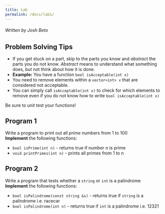 ```yaml
---
title: Lab
permalink: /docs/lab1/
---
```


###### Written by Josh Beto

## Problem Solving Tips
* If you get stuck on a part, skip to the parts you know and *abstract* the parts you do not know. *Abstract* means to understand what something does, but not think about how it is done. 
* **Example:** You have a function ```bool isAcceptable(int x)```
* You need to remove elements within a ```vector<int> v``` that are considered not acceptable. 
* You can simply call ```isAcceptable(int x)``` to check for which elements to remove even if you do not know how to write ```bool isAcceptable(int x)```

Be sure to unit test your functions!

## Program 1
Write a program to print out all *prime* numbers from 1 to 100
<br>
**Implement** the following functions:
* `bool isPrime(int n)` - returns true if number n is prime
* `void printPrimes(int n)` - prints all primes from 1 to n

## Program 2
Write a program that tests whether a `string` or `int` is a palindrome
<br>
**Implement** the following functions:
* `bool isPalindrome(const string &s)` - returns true if `string` is a palindrome i.e. racecar
* `bool isPalindrome(int n)` - returns true if `int` is a palindrome i.e. 12321
